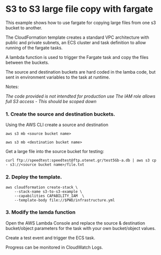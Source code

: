 # S3 to S3 large file copy with fargate

This example  shows how to use fargate for copying large files from one s3 bucket to another.

The CloudFormation template creates a standard VPC architecture with public and private subnets, an ECS cluster and task definition to allow running of the fargate tasks.

A lambda function is used to trigger the Fargate task and copy the files between the buckets.

The source and destination buckets are hard coded in the lamba code, but sent in environment variables to the task at runtime.

Notes: 

*The code provided is not intendted for production use*
*The IAM role allows full S3 access - This should be scoped down*


### 1. Create the source and destination buckets.

Using the AWS CLI create a source and destination

```
aws s3 mb <source bucket name>
```

```
aws s3 mb <destination bucket name>
```

Get a large file into the source bucket for testing:

```
curl ftp://speedtest:speedtest@ftp.otenet.gr/test5Gb-a.db | aws s3 cp - s3://<source bucket name>/file.txt
```


### 2. Deploy the template.

```
aws cloudformation create-stack \
    --stack-name s3-to-s3-example \
    --capabilities CAPABILITY_IAM  \
    --template-body file://$PWD/infrastructure.yml
```

### 3. Modify the lamda function

Open the AWS Lambda Console and replace the source & destination bucket/object parameters for the task with your own bucket/object values.

Create a test event and trigger the ECS task.

Progress can be monitored in CloudWatch Logs.





